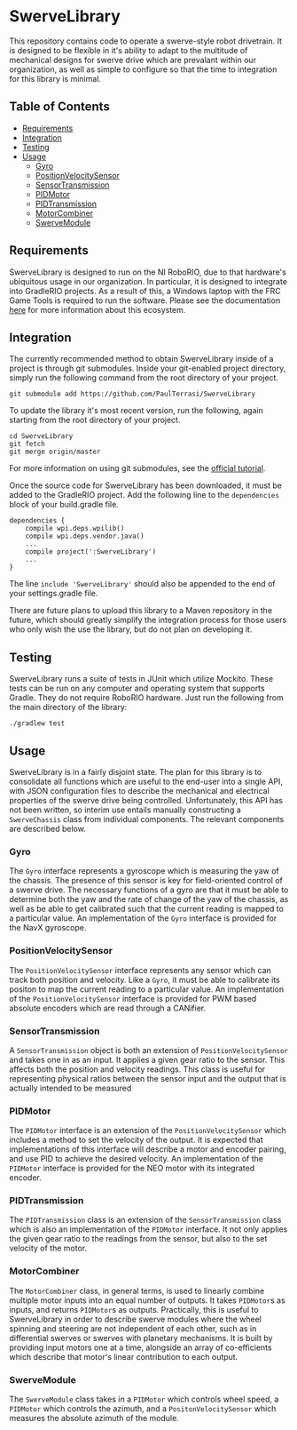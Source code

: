 # SwerveLibrary
This repository contains code to operate a swerve-style robot drivetrain. It is designed to be flexible in it's ability to adapt to the multitude of mechanical designs for swerve drive which are prevalant within our organization, as well as simple to configure so that the time to integration for this library is minimal.

## Table of Contents
<!--ts-->
  * [Requirements](#requirements)
  * [Integration](#integration)
  * [Testing](#testing)
  * [Usage](#usage)
    * [Gyro](#gyro)
    * [PositionVelocitySensor](#positionvelocitysensor)
    * [SensorTransmission](#sensortransmission)
    * [PIDMotor](#pidmotor)
    * [PIDTransmission](#pidtransmission)
    * [MotorCombiner](#motorcombiner)
    * [SwerveModule](#swervemodule)
<!--te-->

## Requirements
SwerveLibrary is designed to run on the NI RoboRIO, due to that hardware's ubiquitous usage in our organization. In particular, it is designed to integrate into GradleRIO projects. As a result of this, a Windows laptop with the FRC Game Tools is required to run the software. Please see the documentation [here](https://docs.wpilib.org/en/latest/) for more information about this ecosystem.

## Integration
The currently recommended method to obtain SwerveLibrary inside of a project is through git submodules. Inside your git-enabled project directory, simply run the following command from the root directory of your project.
```
git submodule add https://github.com/PaulTerrasi/SwerveLibrary
```
To update the library it's most recent version, run the following, again starting from the root directory of your project.
```
cd SwerveLibrary
git fetch
git merge origin/master
```
For more information on using git submodules, see the [official tutorial](https://git-scm.com/book/en/v2/Git-Tools-Submodules).

Once the source code for SwerveLibrary has been downloaded, it must be added to the GradleRIO project. Add the following line to the `dependencies` block of your build.gradle file.
```
dependencies {
    compile wpi.deps.wpilib()
    compile wpi.deps.vendor.java()
    ...
    compile project(':SwerveLibrary')
    ...
}
```
The line `include 'SwerveLibrary'` should also be appended to the end of your settings.gradle file.

There are future plans to upload this library to a Maven repository in the future, which should greatly simplify the integration process for those users who only wish the use the library, but do not plan on developing it.

## Testing
SwerveLibrary runs a suite of tests in JUnit which utilize Mockito. These tests can be run on any computer and operating system that supports Gradle. They do not require RoboRIO hardware. Just run the following from the main directory of the library:
```
./gradlew test
```

## Usage
SwerveLibrary is in a fairly disjoint state. The plan for this library is to consolidate all functions which are useful to the end-user into a single API, with JSON configuration files to describe the mechanical and electrical properties of the swerve drive being controlled. Unfortunately, this API has not been written, so interim use entails manually constructing a `SwerveChassis` class from individual components. The relevant components are described below.

### Gyro
The `Gyro` interface represents a gyroscope which is measuring the yaw of the chassis. The presence of this sensor is key for field-oriented control of a swerve drive. The necessary functions of a gyro are that it must be able to determine both the yaw and the rate of change of the yaw of the chassis, as well as be able to get calibrated such that the current reading is mapped to a particular value. An implementation of the `Gyro` interface is provided for the NavX gyroscope.

### PositionVelocitySensor
The `PositionVelocitySensor` interface represents any sensor which can track both position and velocity. Like a `Gyro`, it must be able to calibrate its positon to map the current reading to a particular value. An implementation of the `PositionVelocitySensor` interface is provided for PWM based absolute encoders which are read through a CANifier.

### SensorTransmission
A `SensorTransmission` object is both an extension of `PositionVelocitySensor` and takes one in as an input. It applies a given gear ratio to the sensor. This affects both the position and velocity readings. This class is useful for representing physical ratios between the sensor input and the output that is actually intended to be measured

### PIDMotor
The `PIDMotor` interface is an extension of the `PositionVelocitySensor` which includes a method to set the velocity of the output. It is expected that implementations of this interface will describe a motor and encoder pairing, and use PID to achieve the desired velocity. An implementation of the `PIDMotor` interface is provided for the NEO motor with its integrated encoder.

### PIDTransmission
The `PIDTransmission` class is an extension of the `SensorTransmission` class which is also an implementation of the `PIDMotor` interface. It not only applies the given gear ratio to the readings from the sensor, but also to the set velocity of the motor.

### MotorCombiner
The `MotorCombiner` class, in general terms, is used to linearly combine multiple motor inputs into an equal number of outputs. It takes `PIDMotor`s as inputs, and returns `PIDMotor`s as outputs. Practically, this is useful to SwerveLibrary in order to describe swerve modules where the wheel spinning and steering are not independent of each other, such as in differential swerves or swerves with planetary mechanisms. It is built by providing input motors one at a time, alongside an array of co-efficients which describe that motor's linear contribution to each output.

### SwerveModule
The `SwerveModule` class takes in a `PIDMotor` which controls wheel speed, a `PIDMotor` which controls the azimuth, and a `PositonVelocitySensor` which measures the absolute azimuth of the module.

